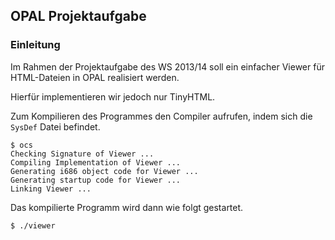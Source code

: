 ## OPAL Projektaufgabe 

### Einleitung

Im Rahmen der Projektaufgabe des WS 2013/14 soll ein einfacher Viewer für HTML-Dateien in OPAL realisiert werden.

Hierfür implementieren wir jedoch nur TinyHTML.

Zum Kompilieren des Programmes den Compiler aufrufen, indem sich die ```SysDef``` Datei befindet.

	$ ocs
	Checking Signature of Viewer ...
	Compiling Implementation of Viewer ...
	Generating i686 object code for Viewer ...
	Generating startup code for Viewer ...
	Linking Viewer ...
	
Das kompilierte Programm wird dann wie folgt gestartet.

	$ ./viewer



